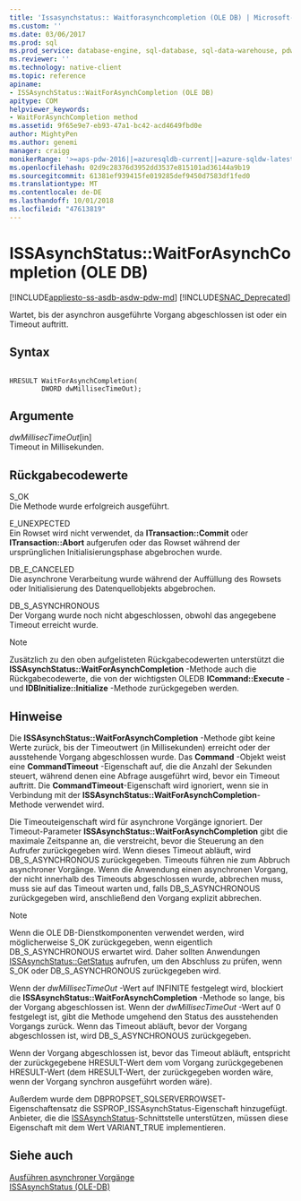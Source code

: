 ```yaml
---
title: 'Issasynchstatus:: Waitforasynchcompletion (OLE DB) | Microsoft-Dokumentation'
ms.custom: ''
ms.date: 03/06/2017
ms.prod: sql
ms.prod_service: database-engine, sql-database, sql-data-warehouse, pdw
ms.reviewer: ''
ms.technology: native-client
ms.topic: reference
apiname:
- ISSAsynchStatus::WaitForAsynchCompletion (OLE DB)
apitype: COM
helpviewer_keywords:
- WaitForAsynchCompletion method
ms.assetid: 9f65e9e7-eb93-47a1-bc42-acd4649fbd0e
author: MightyPen
ms.author: genemi
manager: craigg
monikerRange: '>=aps-pdw-2016||=azuresqldb-current||=azure-sqldw-latest||>=sql-server-2016||=sqlallproducts-allversions||>=sql-server-linux-2017||=azuresqldb-mi-current'
ms.openlocfilehash: 02d9c28376d3952dd3537e815101ad36144a9b19
ms.sourcegitcommit: 61381ef939415fe019285def9450d7583df1fed0
ms.translationtype: MT
ms.contentlocale: de-DE
ms.lasthandoff: 10/01/2018
ms.locfileid: "47613819"
---
```

# <a name="issasynchstatuswaitforasynchcompletion-ole-db"></a>ISSAsynchStatus::WaitForAsynchCompletion (OLE DB)
[!INCLUDE[appliesto-ss-asdb-asdw-pdw-md](../../includes/appliesto-ss-asdb-asdw-pdw-md.md)]
[!INCLUDE[SNAC_Deprecated](../../includes/snac-deprecated.md)]

  Wartet, bis der asynchron ausgeführte Vorgang abgeschlossen ist oder ein Timeout auftritt.  
  
## <a name="syntax"></a>Syntax  
  
```  
  
HRESULT WaitForAsynchCompletion(   
        DWORD dwMillisecTimeOut);  
```  
  
## <a name="arguments"></a>Argumente  
 *dwMillisecTimeOut*[in]  
 Timeout in Millisekunden.  
  
## <a name="return-code-values"></a>Rückgabecodewerte  
 S_OK  
 Die Methode wurde erfolgreich ausgeführt.  
  
 E_UNEXPECTED  
 Ein Rowset wird nicht verwendet, da **ITransaction::Commit** oder **ITransaction::Abort** aufgerufen oder das Rowset während der ursprünglichen Initialisierungsphase abgebrochen wurde.  
  
 DB_E_CANCELED  
 Die asynchrone Verarbeitung wurde während der Auffüllung des Rowsets oder Initialisierung des Datenquellobjekts abgebrochen.  
  
 DB_S_ASYNCHRONOUS  
 Der Vorgang wurde noch nicht abgeschlossen, obwohl das angegebene Timeout erreicht wurde.  
  
> [!NOTE]  
>  Zusätzlich zu den oben aufgelisteten Rückgabecodewerten unterstützt die **ISSAsynchStatus::WaitForAsynchCompletion** -Methode auch die Rückgabecodewerte, die von der wichtigsten OLEDB **ICommand::Execute** - und **IDBInitialize::Initialize** -Methode zurückgegeben werden.  
  
## <a name="remarks"></a>Hinweise  
 Die **ISSAsynchStatus::WaitForAsynchCompletion** -Methode gibt keine Werte zurück, bis der Timeoutwert (in Millisekunden) erreicht oder der ausstehende Vorgang abgeschlossen wurde. Das **Command** -Objekt weist eine **CommandTimeout** -Eigenschaft auf, die die Anzahl der Sekunden steuert, während denen eine Abfrage ausgeführt wird, bevor ein Timeout auftritt. Die **CommandTimeout**-Eigenschaft wird ignoriert, wenn sie in Verbindung mit der **ISSAsynchStatus::WaitForAsynchCompletion**-Methode verwendet wird.  
  
 Die Timeouteigenschaft wird für asynchrone Vorgänge ignoriert. Der Timeout-Parameter **ISSAsynchStatus::WaitForAsynchCompletion** gibt die maximale Zeitspanne an, die verstreicht, bevor die Steuerung an den Aufrufer zurückgegeben wird. Wenn dieses Timeout abläuft, wird DB_S_ASYNCHRONOUS zurückgegeben. Timeouts führen nie zum Abbruch asynchroner Vorgänge. Wenn die Anwendung einen asynchronen Vorgang, der nicht innerhalb des Timeouts abgeschlossen wurde, abbrechen muss, muss sie auf das Timeout warten und, falls DB_S_ASYNCHRONOUS zurückgegeben wird, anschließend den Vorgang explizit abbrechen.  
  
> [!NOTE]  
>  Wenn die OLE DB-Dienstkomponenten verwendet werden, wird möglicherweise S_OK zurückgegeben, wenn eigentlich DB_S_ASYNCHRONOUS erwartet wird. Daher sollten Anwendungen [ISSAsynchStatus::GetStatus](../../relational-databases/native-client-ole-db-interfaces/issasynchstatus-getstatus-ole-db.md) aufrufen, um den Abschluss zu prüfen, wenn S_OK oder DB_S_ASYNCHRONOUS zurückgegeben wird.  
  
 Wenn der *dwMillisecTimeOut* -Wert auf INFINITE festgelegt wird, blockiert die **ISSAsynchStatus::WaitForAsynchCompletion** -Methode so lange, bis der Vorgang abgeschlossen ist. Wenn der *dwMillisecTimeOut* -Wert auf 0 festgelegt ist, gibt die Methode umgehend den Status des ausstehenden Vorgangs zurück. Wenn das Timeout abläuft, bevor der Vorgang abgeschlossen ist, wird DB_S_ASYNCHRONOUS zurückgegeben.  
  
 Wenn der Vorgang abgeschlossen ist, bevor das Timeout abläuft, entspricht der zurückgegebene HRESULT-Wert dem vom Vorgang zurückgegebenen HRESULT-Wert (dem HRESULT-Wert, der zurückgegeben worden wäre, wenn der Vorgang synchron ausgeführt worden wäre).  
  
 Außerdem wurde dem DBPROPSET_SQLSERVERROWSET-Eigenschaftensatz die SSPROP_ISSAsynchStatus-Eigenschaft hinzugefügt. Anbieter, die die [ISSAsynchStatus](../../relational-databases/native-client-ole-db-interfaces/issasynchstatus-ole-db.md)-Schnittstelle unterstützen, müssen diese Eigenschaft mit dem Wert VARIANT_TRUE implementieren.  
  
## <a name="see-also"></a>Siehe auch  
 [Ausführen asynchroner Vorgänge](../../relational-databases/native-client/features/performing-asynchronous-operations.md)   
 [ISSAsynchStatus &#40;OLE-DB&#41;](../../relational-databases/native-client-ole-db-interfaces/issasynchstatus-ole-db.md)  
  
  
